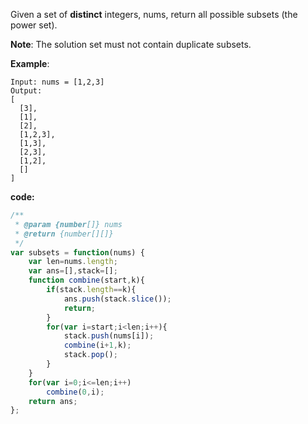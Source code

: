 Given a set of **distinct** integers, nums, return all possible subsets (the power set).

**Note**: The solution set must not contain duplicate subsets.

**Example**:

```
Input: nums = [1,2,3]
Output:
[
  [3],
  [1],
  [2],
  [1,2,3],
  [1,3],
  [2,3],
  [1,2],
  []
]
```

**code:**

```js
/**
 * @param {number[]} nums
 * @return {number[][]}
 */
var subsets = function(nums) {
    var len=nums.length;
    var ans=[],stack=[];
    function combine(start,k){
        if(stack.length==k){
            ans.push(stack.slice());
            return;
        }
        for(var i=start;i<len;i++){
            stack.push(nums[i]);
            combine(i+1,k);
            stack.pop();
        }
    }
    for(var i=0;i<=len;i++)
        combine(0,i);   
    return ans;
};


```